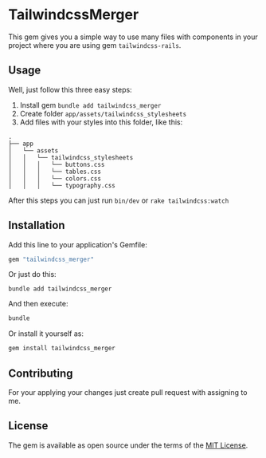# TailwindcssMerger

This gem gives you a simple way to use many files with components in your project where you are using gem `tailwindcss-rails`.

## Usage

Well, just follow this three easy steps:

1. Install gem `bundle add tailwindcss_merger`
2. Create folder `app/assets/tailwindcss_stylesheets`
3. Add files with your styles into this folder, like this:

```
.
├── app
│   └── assets
│   │   └── tailwindcss_stylesheets
│   │   │   └── buttons.css
│   │   │   └── tables.css
│   │   │   └── colors.css
│   │   │   └── typography.css
```
After this steps you can just run `bin/dev` or `rake tailwindcss:watch`
## Installation

Add this line to your application's Gemfile:

```ruby
gem "tailwindcss_merger"
```

Or just do this:

```
bundle add tailwindcss_merger
```

And then execute:

```bash
bundle
```

Or install it yourself as:

```bash
gem install tailwindcss_merger
```

## Contributing

For your applying your changes just create pull request with assigning to me.

## License

The gem is available as open source under the terms of the [MIT License](https://opensource.org/licenses/MIT).
